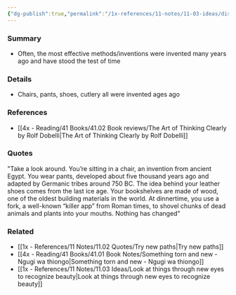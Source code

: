 ```yaml
---
{"dg-publish":true,"permalink":"/1x-references/11-notes/11-03-ideas/disregard-the-brand-new/","title":"Disregard the brand new","created":"2023-01-14T08:34:58.000+03:00","updated":"2024-02-14T20:18:33.633+03:00"}
---
```



### Summary
- Often, the most effective methods/inventions were invented many years ago and have stood the test of time

### Details
- Chairs, pants, shoes, cutlery all were invented ages ago

### References
- [[4x - Reading/41 Books/41.02 Book reviews/The Art of Thinking Clearly by Rolf Dobelli\|The Art of Thinking Clearly by Rolf Dobelli]]

### Quotes
"Take a look around. You’re sitting in a chair, an invention from ancient Egypt. You wear pants, developed about five thousand years ago and adapted by Germanic tribes around 750 BC. The idea behind your leather shoes comes from the last ice age. Your bookshelves are made of wood, one of the oldest building materials in the world. At dinnertime, you use a fork, a well-known “killer app” from Roman times, to shovel chunks of dead animals and plants into your mouths. Nothing has changed"

### Related
- [[1x - References/11 Notes/11.02 Quotes/Try new paths\|Try new paths]]
- [[4x - Reading/41 Books/41.01 Book Notes/Something torn and new - Ngugi wa thiongo\|Something torn and new - Ngugi wa thiongo]]
- [[1x - References/11 Notes/11.03 Ideas/Look at things through new eyes to recognize beauty\|Look at things through new eyes to recognize beauty]]